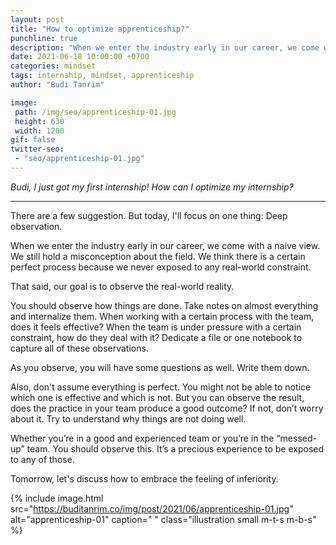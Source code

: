 ```yaml
---
layout: post
title: "How to optimize apprenticeship?"
punchline: true
description: "When we enter the industry early in our career, we come with a naive view."
date: 2021-06-18 10:00:00 +0700
categories: mindset
tags: internship, mindset, apprenticeship
author: "Budi Tanrim"

image:
 path: /img/seo/apprenticeship-01.jpg
 height: 630
 width: 1200
gif: false
twitter-seo: 
 - "seo/apprenticeship-01.jpg"
---
```


*Budi, I just got my first internship! How can I optimize my internship?*

---

There are a few suggestion. But today, I'll focus on one thing: Deep observation.

When we enter the industry early in our career, we come with a naive view. We still hold a misconception about the field. We think there is a certain perfect process because we never exposed to any real-world constraint. 

That said, our goal is to observe the real-world reality. 

You should observe how things are done. Take notes on almost everything and internalize them. When working with a certain process with the team, does it feels effective? When the team is under pressure with a certain constraint, how do they deal with it? Dedicate a file or one notebook to capture all of these observations.

As you observe, you will have some questions as well. Write them down.

Also, don't assume everything is perfect. You might not be able to notice which one is effective and which is not. But you can observe the result, does the practice in your team produce a good outcome? If not, don’t worry about it. Try to understand why things are not doing well.

Whether you’re in a good and experienced team or you’re in the “messed-up” team. You should observe this. It’s a precious experience to be exposed to any of those. 

Tomorrow, let's discuss how to embrace the feeling of inferiority.

{% include image.html 
src="https://buditanrim.co/img/post/2021/06/apprenticeship-01.jpg" 
alt="apprenticeship-01" 
caption=" "
class="illustration small m-t-s m-b-s" %}